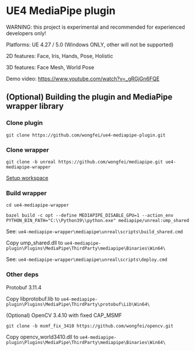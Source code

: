 # UE4 MediaPipe plugin

WARNING: this project is experimental and recommended for experienced developers only!

Platforms: UE 4.27 / 5.0 (Windows ONLY, other will not be supported)

2D features: Face, Iris, Hands, Pose, Holistic

3D features: Face Mesh, World Pose

Demo video: https://www.youtube.com/watch?v=_gRGjGn6FQE

## (Optional) Building the plugin and MediaPipe wrapper library

### Clone plugin

`git clone https://github.com/wongfei/ue4-mediapipe-plugin.git`

### Clone wrapper

`git clone -b unreal https://github.com/wongfei/mediapipe.git ue4-mediapipe-wrapper`

[Setup workspace](https://google.github.io/mediapipe/getting_started/install.html)

### Build wrapper

`cd ue4-mediapipe-wrapper`

`bazel build -c opt --define MEDIAPIPE_DISABLE_GPU=1 --action_env PYTHON_BIN_PATH="C:\\Python39\\python.exe" mediapipe/unreal:ump_shared`

See: `ue4-mediapipe-wrapper\mediapipe\unreal\scripts\build_shared.cmd`

Copy ump_shared.dll to `ue4-mediapipe-plugin\Plugins\MediaPipe\ThirdParty\mediapipe\Binaries\Win64\`

See: `ue4-mediapipe-wrapper\mediapipe\unreal\scripts\deploy.cmd`

### Other deps

Protobuf 3.11.4

Copy libprotobuf.lib to `ue4-mediapipe-plugin\Plugins\MediaPipe\ThirdParty\protobuf\Lib\Win64\`

(Optional) OpenCV 3.4.10 with fixed CAP_MSMF

`git clone -b msmf_fix_3410 https://github.com/wongfei/opencv.git`

Copy opencv_world3410.dll to `ue4-mediapipe-plugin\Plugins\MediaPipe\ThirdParty\mediapipe\Binaries\Win64\`

